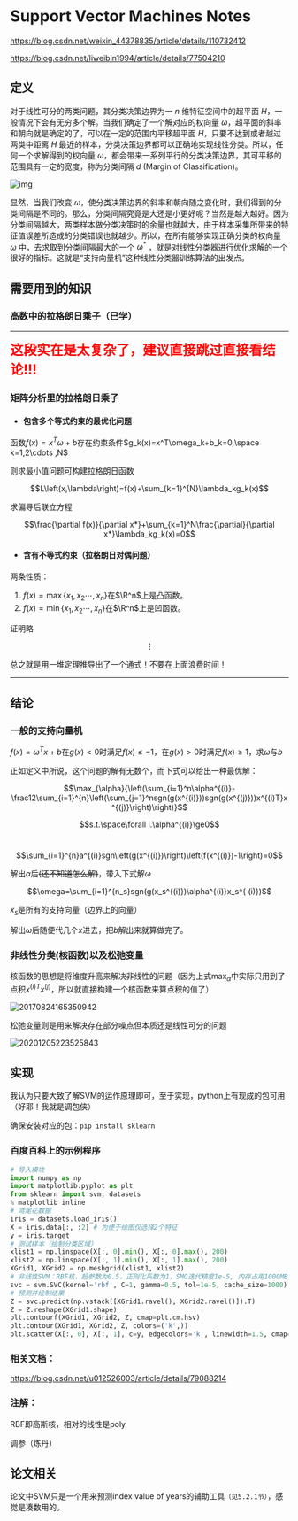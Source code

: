 # Support Vector Machines Notes

https://blog.csdn.net/weixin_44378835/article/details/110732412

https://blog.csdn.net/liweibin1994/article/details/77504210

## 定义

对于线性可分的两类问题，其分类决策边界为一 $n$ 维特征空间中的超平面 $H$，一般情况下会有无穷多个解。当我们确定了一个解对应的权向量 $\omega$，超平面的斜率和朝向就是确定的了，可以在一定的范围内平移超平面 $H$，只要不达到或者越过两类中距离 $H$ 最近的样本，分类决策边界都可以正确地实现线性分类。所以，任何一个求解得到的权向量 $\omega$，都会带来一系列平行的分类决策边界，其可平移的范围具有一定的宽度，称为分类间隔 $d$ (Margin of Classification)。

![img](https://img-blog.csdnimg.cn/20201206122540665.png)

显然，当我们改变 $\omega$，使分类决策边界的斜率和朝向随之变化时，我们得到的分类间隔是不同的。那么，分类间隔究竟是大还是小更好呢？当然是越大越好。因为分类间隔越大，两类样本做分类决策时的余量也就越大，由于样本采集所带来的特征值误差所造成的分类错误也就越少。所以，在所有能够实现正确分类的权向量 $\omega$ 中，去求取到分类间隔最大的一个 $\omega^*$ ，就是对线性分类器进行优化求解的一个很好的指标。这就是“支持向量机”这种线性分类器训练算法的出发点。

## 需要用到的知识

###    高数中的拉格朗日乘子（已学）

******************

<font size=5 color=red>**这段实在是太复杂了，建议直接跳过直接看结论!!!**</font>

### 矩阵分析里的拉格朗日乘子

* ####    包含多个等式约束的最优化问题

函数$f(x)=x^T\omega+b$存在约束条件$g_k(x)=x^T\omega_k+b_k=0,\space k=1,2\cdots ,N$

则求最小值问题可构建拉格朗日函数

$$L\left(x,\lambda\right)=f(x)+\sum_{k=1}^{N}\lambda_kg_k(x)$$

求偏导后联立方程

$$\frac{\partial f(x)}{\partial x*}+\sum_{k=1}^N\frac{\partial}{\partial x*}\lambda_kg_k(x)=0$$

* #### 含有不等式约束（拉格朗日对偶问题）

两条性质：

1. $f(x)=\max\{x_1,x_2\cdots,x_n\}$在$\R^n$上是凸函数。
2. $f(x)=\min\{x_1,x_2\cdots,x_n\}$在$\R^n$上是凹函数。

证明略

**$$\vdots$$**

总之就是用一堆定理推导出了一个通式！不要在上面浪费时间！

******************

## 结论

### 一般的支持向量机

$f(x)=\omega^Tx+b$在$g(x)<0$时满足$f(x)\le-1$，在$g(x)>0$时满足$f(x)\ge1$，求$\omega$与$b$

正如定义中所说，这个问题的解有无数个，而下式可以给出一种最优解：

$$\max_{\alpha}{\left(\sum_{i=1}^n\alpha^{(i)}-\frac12\sum_{i=1}^{n}\left(\sum_{j=1}^nsgn(g(x^{(i)}))sgn(g(x^{(j)}))x^{(i)T}x^{(j)}\right)\right)}$$

$$s.t.\space\forall i.\alpha^{(i)}\ge0$$

​		$$\sum_{i=1}^{n}a^{(i)}sgn\left(g(x^{(i)})\right)\left(f(x^{(i)})-1\right)=0$$

解出$\alpha$后~~(还不知道怎么解)~~，带入下式解$\omega$

$$\omega=\sum_{i=1}^{n_s}sgn(g(x_s^{(i)})\alpha^{(i)}x_s^{
(i)})$$

$x_s$是所有的支持向量（边界上的向量）

解出$\omega$后随便代几个$x$进去，把$b$解出来就算做完了。

### 非线性分类(核函数)以及松弛变量

核函数的思想是将维度升高来解决非线性的问题（因为上式$\max_\alpha$中实际只用到了点积$x^{(i)T}x^{(j)}$，所以就直接构建一个核函数来算点积的值了）

![20170824165350942](https://s2.loli.net/2022/01/08/8g5PKROrdqWyIVN.png)

松弛变量则是用来解决存在部分噪点但本质还是线性可分的问题

![20201205223525843](https://s2.loli.net/2022/01/08/KlYHwkcydCx6sU7.png)

## 实现

我认为只要大致了解SVM的运作原理即可，至于实现，python上有现成的包可用（好耶！我就是调包侠）

确保安装对应的包：`pip install sklearn`

### 百度百科上的示例程序

```python
# 导入模块
import numpy as np
import matplotlib.pyplot as plt
from sklearn import svm, datasets
% matplotlib inline
# 鸢尾花数据
iris = datasets.load_iris()
X = iris.data[:, :2] # 为便于绘图仅选择2个特征
y = iris.target
# 测试样本（绘制分类区域）
xlist1 = np.linspace(X[:, 0].min(), X[:, 0].max(), 200)
xlist2 = np.linspace(X[:, 1].min(), X[:, 1].max(), 200)
XGrid1, XGrid2 = np.meshgrid(xlist1, xlist2)
# 非线性SVM：RBF核，超参数为0.5，正则化系数为1，SMO迭代精度1e-5, 内存占用1000MB
svc = svm.SVC(kernel='rbf', C=1, gamma=0.5, tol=1e-5, cache_size=1000).fit(X, y)
# 预测并绘制结果
Z = svc.predict(np.vstack([XGrid1.ravel(), XGrid2.ravel()]).T)
Z = Z.reshape(XGrid1.shape)
plt.contourf(XGrid1, XGrid2, Z, cmap=plt.cm.hsv)
plt.contour(XGrid1, XGrid2, Z, colors=('k',))
plt.scatter(X[:, 0], X[:, 1], c=y, edgecolors='k', linewidth=1.5, cmap=plt.cm.hsv)
```

### 相关文档：

https://blog.csdn.net/u012526003/article/details/79088214

### 注解：

RBF即高斯核，相对的线性是poly

调参（炼丹）

## 论文相关

论文中SVM只是一个用来预测index value of years的辅助工具`（见5.2.1节）`，感觉是凑数用的。
